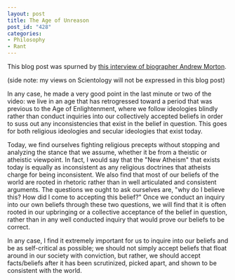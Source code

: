 ```yaml
--- 
layout: post
title: The Age of Unreason
post_id: "428"
categories:
- Philosophy
- Rant
---
```

This blog post was spurned by <a href="http://www.youtube.com/v/-fWJH5KG9jc">this interview of biographer Andrew Morton</a>.

(side note: my views on Scientology will not be expressed in this blog post)

In any case, he made a very good point in the last minute or two of the video: we live in an age that has retrogressed toward a period that was previous to the Age of Enlightenment, where we follow ideologies blindly rather than conduct inquiries into our collectively accepted beliefs in order to suss out any inconsistencies that exist in the belief in question.  This goes for both religious ideologies and secular ideologies that exist today.

Today, we find ourselves fighting religious precepts without stopping and analyzing the stance that we assume, whether it be from a theistic or atheistic viewpoint.  In fact, I would say that the "New Atheism" that exists today is equally as inconsistent as any religious doctrines that atheists charge for being inconsistent.  We also find that most of our beliefs of the world are rooted in rhetoric rather than in well articulated and consistent arguments.  The questions we ought to ask ourselves are, "why do I believe this?  How did I come to accepting this belief?"  Once we conduct an inquiry into our own beliefs through these two questions, we will find that it is often rooted in our upbringing or a collective acceptance of the belief in question, rather than in any well conducted inquiry that would prove our beliefs to be correct.

In any case, I find it extremely important for us to inquire into our beliefs and be as self-critical as possible; we should not simply accept beliefs that float around in our society with conviction, but rather, we should accept facts/beliefs after it has been scrutinized, picked apart, and shown to be consistent with the world.<br />
